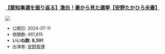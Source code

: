 ### [【都知事選を振り返る】激白！妻から見た選挙【安野たかひろ夫妻】](https://www.youtube.com/watch?v=-HcHYKuQElo)
[![](https://img.youtube.com/vi/-HcHYKuQElo/sddefault.jpg)](https://www.youtube.com/watch?v=-HcHYKuQElo)
-   公開日: 2024-07-11
-   視聴数: 461,815
-   **いいね数: 8,591**
-   出演者: [安野貴博](/rehacq_fan/people/安野貴博 "wikilink")
